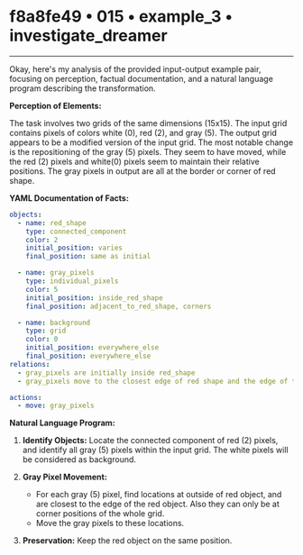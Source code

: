 # f8a8fe49 • 015 • example_3 • investigate_dreamer

---
Okay, here's my analysis of the provided input-output example pair, focusing on perception, factual documentation, and a natural language program describing the transformation.

**Perception of Elements:**

The task involves two grids of the same dimensions (15x15). The input grid contains pixels of colors white (0), red (2), and gray (5).  The output grid appears to be a modified version of the input grid. The most notable change is the repositioning of the gray (5) pixels. They seem to have moved, while the red (2) pixels and white(0) pixels seem to maintain their relative positions. The gray pixels in output are all at the border or corner of red shape.

**YAML Documentation of Facts:**



```yaml
objects:
  - name: red_shape
    type: connected_component
    color: 2
    initial_position: varies
    final_position: same as initial

  - name: gray_pixels
    type: individual_pixels
    color: 5
    initial_position: inside_red_shape
    final_position: adjacent_to_red_shape, corners

  - name: background
    type: grid
    color: 0
    initial_position: everywhere_else
    final_position: everywhere_else
relations:
  - gray_pixels are initially inside red_shape
  - gray_pixels move to the closest edge of red shape and the edge of the whole grid.

actions:
  - move: gray_pixels
```



**Natural Language Program:**

1.  **Identify Objects:** Locate the connected component of red (2) pixels, and identify all gray (5) pixels within the input grid. The white pixels will be considered as background.

2.  **Gray Pixel Movement:**
    *   For each gray (5) pixel, find locations at outside of red object, and are closest to the edge of the red object. Also they can only be at corner positions of the whole grid.
    *   Move the gray pixels to these locations.

3. **Preservation:** Keep the red object on the same position.

